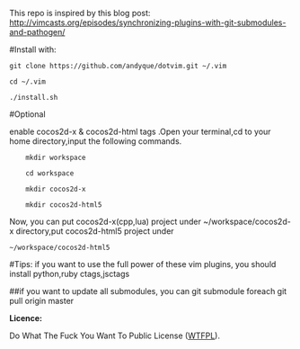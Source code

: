 This repo is inspired by this blog post:
    http://vimcasts.org/episodes/synchronizing-plugins-with-git-submodules-and-pathogen/

#Install with:

    git clone https://github.com/andyque/dotvim.git ~/.vim

    cd ~/.vim

    ./install.sh
#Optional

enable cocos2d-x & cocos2d-html tags .Open your terminal,cd to your home directory,input the following commands.

        mkdir workspace

        cd workspace

        mkdir cocos2d-x

        mkdir cocos2d-html5

Now, you can put cocos2d-x(cpp,lua) project under ~/workspace/cocos2d-x directory,put cocos2d-html5 project under

    ~/workspace/cocos2d-html5

#Tips:
    if you want to use the full power of these vim plugins, you should install python,ruby ctags,jsctags

##if you want to update all submodules, you can
    git submodule foreach git pull origin master

**Licence:**

Do What The Fuck You Want To Public License ([WTFPL](http://www.wtfpl.net/)).
